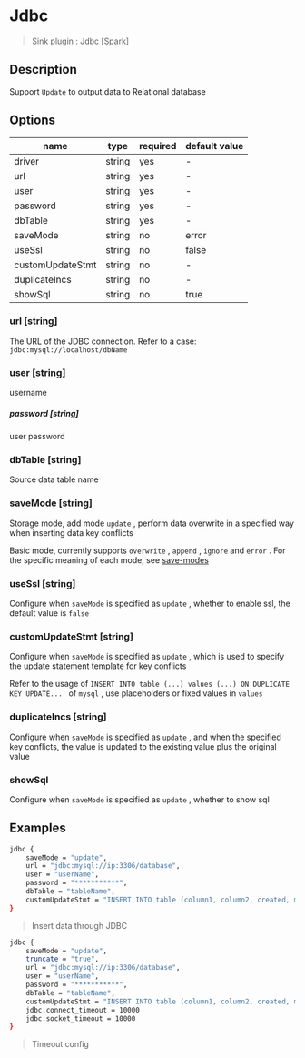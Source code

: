 # Jdbc

> Sink plugin : Jdbc [Spark]

## Description

Support `Update` to output data to Relational database

## Options

| name             | type   | required | default value |
|------------------| ------ |----------|---------------|
| driver           | string | yes      | -             |
| url              | string | yes      | -             |
| user             | string | yes      | -             |
| password         | string | yes      | -             |
| dbTable          | string | yes      | -             |
| saveMode         | string | no       | error         |
| useSsl           | string | no       | false         |
| customUpdateStmt | string | no       | -             |
| duplicateIncs    | string | no       | -             |
| showSql          | string | no       | true          |

### url [string]

The URL of the JDBC connection. Refer to a case: `jdbc:mysql://localhost/dbName`

### user [string]

username

##### password [string]

user password

### dbTable [string]

Source data table name

### saveMode [string]

Storage mode, add mode `update` , perform data overwrite in a specified way when inserting data key conflicts

Basic mode, currently supports `overwrite` , `append` , `ignore` and `error` . For the specific meaning of each mode, see [save-modes](https://spark.apache.org/docs/latest/sql-programming-guide.html#save-modes)

### useSsl [string]

Configure when `saveMode` is specified as `update` , whether to enable ssl, the default value is `false`

### customUpdateStmt [string]

Configure when `saveMode` is specified as `update` , which is used to specify the update statement template for key conflicts

Refer to the usage of `INSERT INTO table (...) values (...) ON DUPLICATE KEY UPDATE... ` of `mysql` , use placeholders or fixed values in `values`

### duplicateIncs [string]

Configure when `saveMode` is specified as `update` , and when the specified key conflicts, the value is updated to the existing value plus the original value

### showSql

Configure when `saveMode` is specified as `update` , whether to show sql

## Examples

```bash
jdbc {
    saveMode = "update",
    url = "jdbc:mysql://ip:3306/database",
    user = "userName",
    password = "***********",
    dbTable = "tableName",
    customUpdateStmt = "INSERT INTO table (column1, column2, created, modified, yn) values(?, ?, now(), now(), 1) ON DUPLICATE KEY UPDATE column1 = IFNULL(VALUES (column1), column1), column2 = IFNULL(VALUES (column2), column2)"
}
```
> Insert data through JDBC
```bash
jdbc {
    saveMode = "update",
    truncate = "true",
    url = "jdbc:mysql://ip:3306/database",
    user = "userName",
    password = "***********",
    dbTable = "tableName",
    customUpdateStmt = "INSERT INTO table (column1, column2, created, modified, yn) values(?, ?, now(), now(), 1) ON DUPLICATE KEY UPDATE column1 = IFNULL(VALUES (column1), column1), column2 = IFNULL(VALUES (column2), column2)"
    jdbc.connect_timeout = 10000
    jdbc.socket_timeout = 10000
}
```
> Timeout config